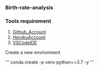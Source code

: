 ### Birth-rate-analysis

### Tools requirement
1. [Github_Account](https://github.com)
2. [HerokuAccount](https://heroku.com)
3. [VSCodeIDE](https://code.visualstudio.com/)

Create a new environment

'''
conda create -p venv python==3.7 -y
'''
